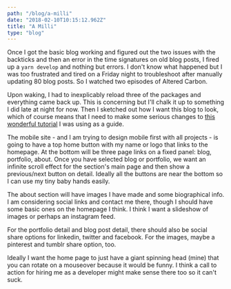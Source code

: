 ```yaml
---
path: "/blog/a-milli"
date: "2018-02-10T10:15:12.962Z"
title: "A Milli"
type: "blog"
---
```


Once I got the basic blog working and figured out the two issues with the backticks and then an error in the time signatures on old blog posts, I fired up a `yarn develop` and nothing but errors. I don't know what happened but I was too frustrated and tired on a Friday night to troubleshoot after manually updating 80 blog posts. So I watched two episodes of Altered Carbon.

Upon waking, I had to inexplicably reload three of the packages and everything came back up. This is concerning but I'll chalk it up to something I did late at night for now. Then I sketched out how I want this blog to look, which of course means that I need to make some serious changes to [this wonderful tutorial](https://medium.freecodecamp.org/how-to-build-a-react-and-gatsby-powered-blog-in-about-10-minutes-625c35c06481) I was using as a guide.

The mobile site - and I am trying to design mobile first with all projects - is going to have a top home button with my name or logo that links to the homepage. At the bottom will be three page links on a fixed panel: blog, portfolio, about. Once you have selected blog or portfolio, we want an infinite scroll effect for the section's main page and then show a previous/next button on detail. Ideally all the buttons are near the bottom so I can use my tiny baby hands easily.

The about section will have images I have made and some biographical info. I am considering social links and contact me there, though I should have some basic ones on the homepage I think. I think I want a slideshow of images or perhaps an instagram feed.

For the portfolio detail and blog post detail, there should also be social share options for linkedin, twitter and facebook. For the images, maybe a pinterest and tumblr share option, too.

Ideally I want the home page to just have a giant spinning head (mine) that you can rotate on a mouseover because it would be funny. I think a call to action for hiring me as a developer might make sense there too so it can't suck.
